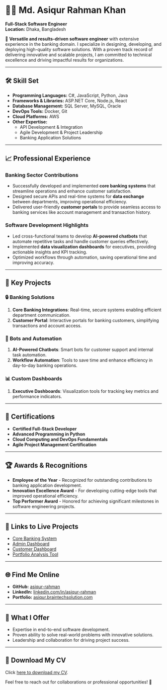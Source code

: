 
# 👨‍💻 Md. Asiqur Rahman Khan  

**Full-Stack Software Engineer**  
**Location:** Dhaka, Bangladesh  

🌟 **Versatile and results-driven software engineer** with extensive experience in the banking domain. I specialize in designing, developing, and deploying high-quality software solutions. With a proven track record of delivering innovative and scalable projects, I am committed to technical excellence and driving impactful results for organizations.  

---

## 🛠️ **Skill Set**  

- **Programming Languages:** C#, JavaScript, Python, Java  
- **Frameworks & Libraries:**  ASP.NET Core, Node.js, React
- **Database Management:** SQL Server, MySQL, Oracle
- **DevOps Tools:** Docker, Git  
- **Cloud Platforms:** AWS
- **Other Expertise:**  
  - API Development & Integration  
  - Agile Development & Project Leadership  
  - Banking Application Solutions  

---

## 📈 **Professional Experience**  

### **Banking Sector Contributions**  
- Successfully developed and implemented **core banking systems** that streamline operations and enhance customer satisfaction.  
- Designed secure APIs and real-time systems for **data exchange** between departments, improving operational efficiency.  
- Delivered user-friendly **customer portals** to provide seamless access to banking services like account management and transaction history.  

### **Software Development Highlights**  
- Led cross-functional teams to develop **AI-powered chatbots** that automate repetitive tasks and handle customer queries effectively.  
- Implemented **data visualization dashboards** for executives, providing actionable insights and KPI tracking.  
- Optimized workflows through automation, saving operational time and improving accuracy.  

---

## 🚀 **Key Projects**  

### 🔒 **Banking Solutions**  
1. **Core Banking Integrations**: Real-time, secure systems enabling efficient department communication.  
2. **Customer Portal**: Interactive portals for banking customers, simplifying transactions and account access.  

### 🤖 **Bots and Automation**  
1. **AI-Powered Chatbots**: Smart bots for customer support and internal task automation.  
2. **Workflow Automation**: Tools to save time and enhance efficiency in day-to-day banking operations.  

### 📊 **Custom Dashboards**  
1. **Executive Dashboards**: Visualization tools for tracking key metrics and performance indicators.  

---

## 📜 **Certifications**  

- **Certified Full-Stack Developer**  
- **Advanced Programming in Python**  
- **Cloud Computing and DevOps Fundamentals**  
- **Agile Project Management Certification**  

---

## 🏆 **Awards & Recognitions**  

- **Employee of the Year** - Recognized for outstanding contributions to banking application development.  
- **Innovation Excellence Award** - For developing cutting-edge tools that improved operational efficiency.  
- **Top Performer Award** - Honored for achieving significant milestones in software engineering projects.  

---

## 🔗 **Links to Live Projects**  

- [Core Banking System](https://url.braintechsolution.com/cb)  
- [Admin Dashboard](https://url.braintechsolution.com/ad)  
- [Customer Dashboard](https://url.braintechsolution.com/cd)  
- [Portfolio Analysis Tool](https://url.braintechsolution.com/pa)  

---

## 🌐 **Find Me Online**  

- **GitHub:** [asiqur-rahman](https://github.com/asiqur-rahman)  
- **LinkedIn:** [linkedin.com/in/asiqur-rahman](https://linkedin.com/in/asiqur-rahman)  
- **Portfolio:** [asiqur.braintechsolution.com](https://asiqur.braintechsolution.com)  

---

## 🎯 **What I Offer**  

- Expertise in end-to-end software development.  
- Proven ability to solve real-world problems with innovative solutions.  
- Leadership and collaboration for driving project success.  

---

## 📂 **Download My CV**  

Click [here to download my CV](./Md.%20Asiqur%20Rahman%20Khan.pdf).  

Feel free to reach out for collaborations or professional opportunities! 🚀  
